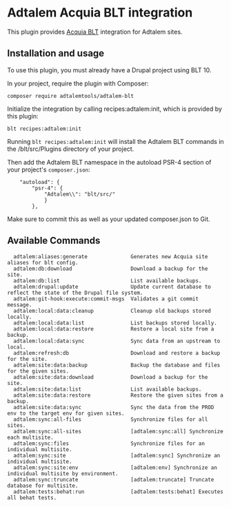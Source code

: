Adtalem Acquia BLT integration
====

This plugin provides [Acquia BLT](https://github.com/acquia/blt) integration for Adtalem sites.


## Installation and usage

To use this plugin, you must already have a Drupal project using BLT 10.

In your project, require the plugin with Composer:

`composer require adtalemtools/adtalem-blt`

Initialize the integration by calling recipes:adtalem:init, which is provided by this plugin:

`blt recipes:adtalem:init`

Running `blt recipes:adtalem:init` will install the Adtalem BLT commands in the /blt/src/Plugins directory of your project.

Then add the Adtalem BLT namespace in the autoload PSR-4 section of your project's `composer.json`:

```
    "autoload": {
        "psr-4": {
            "Adtalem\\": "blt/src/"
            }
        },
```

Make sure to commit this as well as your updated composer.json to Git.


## Available Commands

```
  adtalem:aliases:generate              Generates new Acquia site aliases for blt config.
  adtalem:db:download                   Download a backup for the site.
  adtalem:db:list                       List available backups.
  adtalem:drupal:update                 Update current database to reflect the state of the Drupal file system.
  adtalem:git-hook:execute:commit-msgs  Validates a git commit message.
  adtalem:local:data:cleanup            Cleanup old backups stored locally.
  adtalem:local:data:list               List backups stored locally.
  adtalem:local:data:restore            Restore a local site from a backup.
  adtalem:local:data:sync               Sync data from an upstream to local.
  adtalem:refresh:db                    Download and restore a backup for the site.
  adtalem:site:data:backup              Backup the database and files for the given sites.
  adtalem:site:data:download            Download a backup for the site.
  adtalem:site:data:list                List available backups.
  adtalem:site:data:restore             Restore the given sites from a backup.
  adtalem:site:data:sync                Sync the data from the PROD env to the target env for given sites.
  adtalem:sync:all-files                Synchronize files for all sites.
  adtalem:sync:all-sites                [adtalem:sync:all] Synchronize each multisite.
  adtalem:sync:files                    Synchronize files for an individual multisite.
  adtalem:sync:site                     [adtalem:sync] Synchronize an individual multisite.
  adtalem:sync:site:env                 [adtalem:env] Synchronize an individual multisite by environment.
  adtalem:sync:truncate                 [adtalem:truncate] Truncate database for multisite.
  adtalem:tests:behat:run               [adtalem:tests:behat] Executes all behat tests.
```
